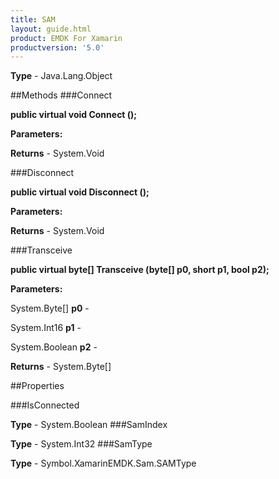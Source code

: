 ```yaml
---
title: SAM
layout: guide.html
product: EMDK For Xamarin 
productversion: '5.0' 
---
```



**Type** - Java.Lang.Object

##Methods
###Connect

**public virtual void Connect ();**



**Parameters:**

**Returns** - System.Void

###Disconnect

**public virtual void Disconnect ();**



**Parameters:**

**Returns** - System.Void

###Transceive

**public virtual byte[] Transceive (byte[] p0, short p1, bool p2);**



**Parameters:**

System.Byte[] **p0**  - 

System.Int16 **p1**  - 

System.Boolean **p2**  - 

**Returns** - System.Byte[]

##Properties

###IsConnected


**Type** - System.Boolean
###SamIndex


**Type** - System.Int32
###SamType


**Type** - Symbol.XamarinEMDK.Sam.SAMType
